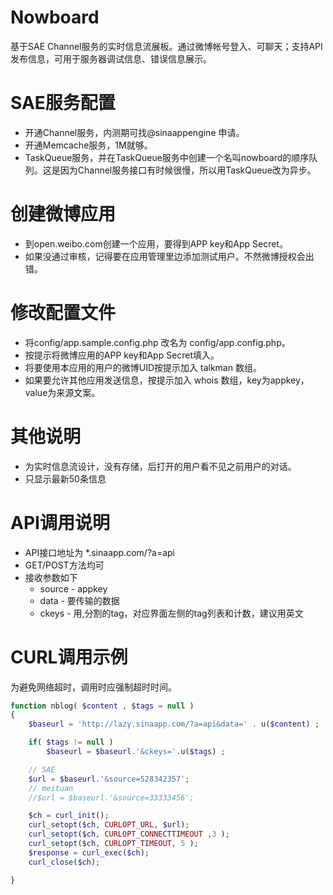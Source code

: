 Nowboard
========

基于SAE Channel服务的实时信息流展板。通过微博帐号登入、可聊天；支持API发布信息，可用于服务器调试信息、错误信息展示。

# SAE服务配置
* 开通Channel服务，内测期可找@sinaappengine 申请。
* 开通Memcache服务，1M就够。
* TaskQueue服务，并在TaskQueue服务中创建一个名叫nowboard的顺序队列。这是因为Channel服务接口有时候很慢，所以用TaskQueue改为异步。

# 创建微博应用
* 到open.weibo.com创建一个应用，要得到APP key和App Secret。
* 如果没通过审核，记得要在应用管理里边添加测试用户。不然微博授权会出错。

# 修改配置文件
* 将config/app.sample.config.php 改名为 config/app.config.php。
* 按提示将微博应用的APP key和App Secret填入。 
* 将要使用本应用的用户的微博UID按提示加入 talkman 数组。
* 如果要允许其他应用发送信息，按提示加入 whois 数组，key为appkey，value为来源文案。

# 其他说明
* 为实时信息流设计，没有存储，后打开的用户看不见之前用户的对话。
* 只显示最新50条信息

# API调用说明
* API接口地址为 *.sinaapp.com/?a=api
* GET/POST方法均可
* 接收参数如下
  * source - appkey
  * data - 要传输的数据
  * ckeys - 用,分割的tag，对应界面左侧的tag列表和计数，建议用英文
    
# CURL调用示例
为避免网络超时，调用时应强制超时时间。

```php
function nblog( $content , $tags = null )
{
    $baseurl = 'http://lazy.sinaapp.com/?a=api&data=' . u($content) ;

    if( $tags != null ) 
        $baseurl = $baseurl.'&ckeys='.u($tags) ;

    // SAE
    $url = $baseurl.'&source=528342357';
    // meituan
    //$url = $baseurl.'&source=33333456';

    $ch = curl_init();
    curl_setopt($ch, CURLOPT_URL, $url);
    curl_setopt($ch, CURLOPT_CONNECTTIMEOUT ,3 ); 
    curl_setopt($ch, CURLOPT_TIMEOUT, 5 ); 
    $response = curl_exec($ch);
    curl_close($ch);

}
```


